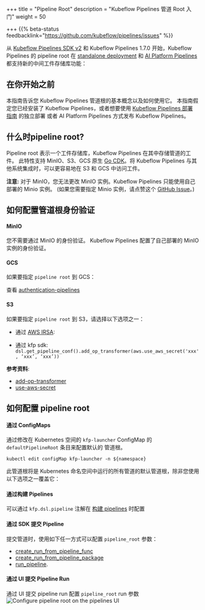 +++
title = "Pipeline Root"
description = "Kubeflow Pipelines 管道 Root 入门"
weight = 50

+++
{{% beta-status
feedbacklink="https://github.com/kubeflow/pipelines/issues" %}}

从 [Kubeflow Pipelines SDK v2](https://www.kubeflow.org/docs/components/pipelines/sdk-v2/) 和 Kubeflow Pipelines 1.7.0 开始，Kubeflow Pipelines 的 pipeline root 在 [standalone deployment](https://www.kubeflow.org/docs/components/pipelines/installation/standalone-deployment/) 和 [AI Platform Pipelines](https://cloud.google.com/ai-platform/pipelines/docs) 都支持新的中间工件存储库功能：

## 在你开始之前
本指南告诉您 Kubeflow Pipelines 管道根的基本概念以及如何使用它。
本指南假定您已经安装了 Kubeflow Pipelines，或者想要使用 [Kubeflow Pipelines 部署
指南](/docs/components/pipelines/installation/) 的独立部署 或者 AI Platform Pipelines 方式发布 Kubeflow Pipelines。

## 什么时pipeline root?

Pipeline root 表示一个工件存储库，Kubeflow Pipelines 在其中存储管道的工件。
此特性支持 MinIO、S3、GCS 原生 [Go CDK](https://github.com/google/go-cloud)。将 Kubeflow Pipelines 与其他系统集成时，可以更容易地在 S3 和 GCS 中访问工件。

**注意:** 对于 MinIO，您无法更改 MinIO 实例。Kubeflow Pipelines 只能使用自己部署的 Minio 实例。
(如果您需要指定 Minio 实例，请点赞这个 [GitHub Issue](https://github.com/kubeflow/pipelines/issues/6517)。)

## 如何配置管道根身份验证
#### MinIO
您不需要通过 MinIO 的身份验证。
Kubeflow Pipelines 配置了自己部署的 MinIO 实例的身份验证。

#### GCS
如果要指定 `pipeline root` 到 GCS：

查看 [authentication-pipelines](https://www.kubeflow.org/docs/distributions/gke/pipelines/authentication-pipelines/)

#### S3
如果要指定 `pipeline root` 到 S3，请选择以下选项之一：

* 通过 [AWS IRSA](https://aws.amazon.com/blogs/containers/cross-account-iam-roles-for-kubernetes-service-accounts/):

* 通过 kfp sdk:
`dsl.get_pipeline_conf().add_op_transformer(aws.use_aws_secret('xxx', ‘xxx’, ‘xxx’))`
  
**参考资料**:
* [add-op-transformer](https://kubeflow-pipelines.readthedocs.io/en/latest/source/kfp.dsl.html#kfp.dsl.PipelineConf.add_op_transformer)
* [use-aws-secret](https://kubeflow-pipelines.readthedocs.io/en/latest/source/kfp.extensions.html#kfp.aws.use_aws_secret)

## 如何配置 pipeline root

#### 通过 ConfigMaps

通过修改在 Kubernetes 空间的 `kfp-launcher` ConfigMap 的 `defaultPipelineRoot` 条目来配置默认的 管道根。

```shell
kubectl edit configMap kfp-launcher -n ${namespace}
```
此管道根将是 Kubernetes 命名空间中运行的所有管道的默认管道根，除非您使用以下选项之一覆盖它：

####  通过构建 Pipelines
可以通过 `kfp.dsl.pipeline` 注解在 [构建 pipelines](https://www.kubeflow.org/docs/components/pipelines/sdk-v2/build-pipeline/#build-your-pipeline) 时配置

####  通过 SDK 提交 Pipeline
提交管道时，使用如下任一方式可以配置 `pipeline_root` 参数：
* [create_run_from_pipeline_func](https://kubeflow-pipelines.readthedocs.io/en/latest/source/kfp.client.html#kfp.Client.create_run_from_pipeline_func)
* [create_run_from_pipeline_package](https://kubeflow-pipelines.readthedocs.io/en/latest/source/kfp.client.html#kfp.Client.create_run_from_pipeline_package) 
* [run_pipeline](https://kubeflow-pipelines.readthedocs.io/en/latest/source/kfp.client.html#kfp.Client.run_pipeline).

####  通过 UI 提交 Pipeline Run
通过 UI 提交 pipeline run 配置 `pipeline_root` run 参数
<img src="/docs/images/pipelines/v2/pipelines-ui-pipelineroot.png"
alt="Configure pipeline root on the pipelines UI"
class="mt-3 mb-3 border border-info rounded">
